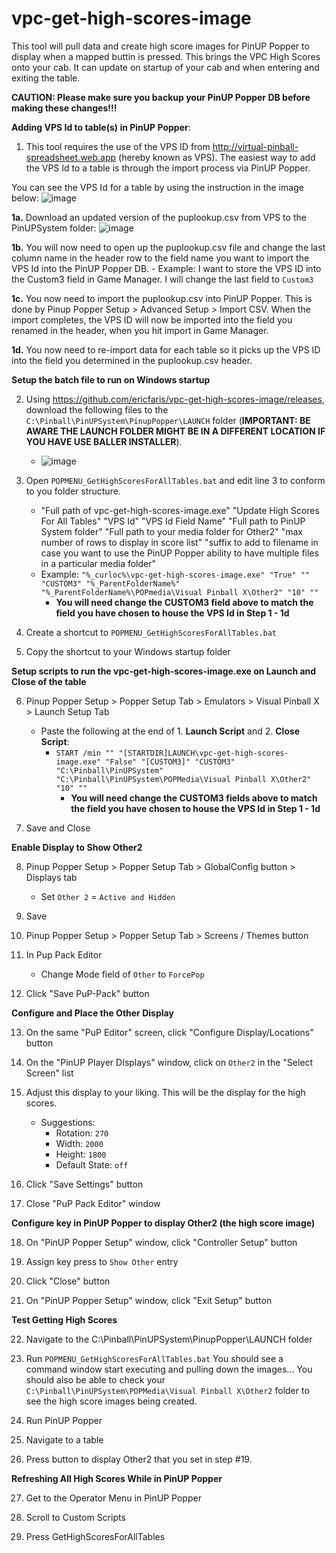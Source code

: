 # vpc-get-high-scores-image

This tool will pull data and create high score images for PinUP Popper to display when a mapped buttin is pressed.  This brings the VPC High Scores onto your cab.  It can update on startup of your cab and when entering and exiting the table.

**CAUTION:  Please make sure you backup your PinUP Popper DB before making these changes!!!**

**Adding VPS Id to table(s) in PinUP Popper**:

1. This tool requires the use of the VPS ID from http://virtual-pinball-spreadsheet.web.app (hereby known as VPS).  The easiest way to add the VPS Id to a table is through the import process via PinUP Popper.

You can see the VPS Id for a table by using the instruction in the image below:
![image](https://user-images.githubusercontent.com/1703672/162555475-e02046a8-45ab-45d7-8845-6ae3411d9033.png)


  **1a.** Download an updated version of the puplookup.csv from VPS to the PinUPSystem folder:
    ![image](https://user-images.githubusercontent.com/1703672/158044621-02b8ebba-1be9-4a75-b8a7-4e6cdfb711b9.png)

  **1b.** You will now need to open up the puplookup.csv file and change the last column name in the header row to the field name you want to import the VPS Id into the PinUP Popper DB.
    - Example:  I want to store the VPS ID into the Custom3 field in Game Manager.  I will change the last field to `Custom3`
 
 **1c.** You now need to import the puplookup.csv into PinUP Popper.  This is done by Pinup Popper Setup > Advanced Setup > Import CSV.   When the import completes, the VPS ID will now be imported into the field you renamed in the header, when you hit import in Game Manager.

 **1d.** You now need to re-import data for each table so it picks up the VPS ID into the field you determined in the puplookup.csv header.


**Setup the batch file to run on Windows startup**

2. Using https://github.com/ericfaris/vpc-get-high-scores-image/releases, download the following files to the `C:\Pinball\PinUPSystem\PinupPopper\LAUNCH` folder (**IMPORTANT: BE AWARE THE LAUNCH FOLDER MIGHT BE IN A DIFFERENT LOCATION IF YOU HAVE USE BALLER INSTALLER**).
    - ![image](https://user-images.githubusercontent.com/1703672/158728829-66d670e2-8521-40ed-bdd4-968cdc835c18.png)   
    

3. Open `POPMENU_GetHighScoresForAllTables.bat` and edit line 3 to conform to you folder structure.
    - "Full path of vpc-get-high-scores-image.exe" "Update High Scores For All Tables" "VPS Id" "VPS Id Field Name" "Full path to PinUP System folder" "Full path to your media folder for Other2" "max number of rows to display in score list" "suffix to add to filename in case you want to use the PinUP Popper ability to have multiple files in a particular media folder"
    - Example: `"%_curloc%\vpc-get-high-scores-image.exe" "True" "" "CUSTOM3" "%_ParentFolderName%" "%_ParentFolderName%\POPmedia\Visual Pinball X\Other2" "10" ""`
        - **You will need change the CUSTOM3 field above to match the field you have chosen to house the VPS Id in Step 1 - 1d**

4. Create a shortcut to `POPMENU_GetHighScoresForAllTables.bat`

5. Copy the shortcut to your Windows startup folder

**Setup scripts to run the vpc-get-high-scores-image.exe on Launch and Close of the table**

6. Pinup Popper Setup > Popper Setup Tab > Emulators > Visual Pinball X > Launch Setup Tab
    - Paste the following at the end of 1. **Launch Script** and 2. **Close Script**:
        - `START /min "" "[STARTDIR]LAUNCH\vpc-get-high-scores-image.exe" "False" "[CUSTOM3]" "CUSTOM3" "C:\Pinball\PinUPSystem" "C:\Pinball\PinUPSystem\POPMedia\Visual Pinball X\Other2" "10" ""`
            - **You will need change the CUSTOM3 fields above to match the field you have chosen to house the VPS Id in Step 1 - 1d**
        
7. Save and Close

**Enable Display to Show Other2**

8. Pinup Popper Setup > Popper Setup Tab > GlobalConfig button > Displays tab
    - Set `Other 2` = `Active and Hidden`
    
9. Save

10. Pinup Popper Setup > Popper Setup Tab > Screens / Themes button

11. In Pup Pack Editor
    - Change Mode field of `Other` to `ForcePop`
    
12. Click "Save PuP-Pack" button

**Configure and Place the Other Display**

13. On the same "PuP Editor" screen, click "Configure Display/Locations" button

14. On the "PinUP Player DIsplays" window, click on `Other2` in the "Select Screen" list

15. Adjust this display to your liking.  This will be the display for the high scores.
    - Suggestions:
        - Rotation: `270`
        - Width: `2000`
        - Height: `1800`
        - Default State: `off`
        
16. Click "Save Settings" button

17. Close "PuP Pack Editor" window

**Configure key in PinUP Popper to display Other2 (the high score image)**

18. On "PinUP Popper Setup" window, click "Controller Setup" button

19. Assign key press to `Show Other` entry

20. Click "Close" button

21. On "PinUP Popper Setup" window, click "Exit Setup" button

**Test Getting High Scores**

22. Navigate to the C:\Pinball\PinUPSystem\PinupPopper\LAUNCH folder

23. Run `POPMENU_GetHighScoresForAllTables.bat` 
    You should see a command window start executing and pulling down the images...
    You should also be able to check your `C:\Pinball\PinUPSystem\POPMedia\Visual Pinball X\Other2` folder to see the high score images being created.

24. Run PinUP Popper

25. Navigate to a table

26. Press button to display Other2 that you set in step #19.

**Refreshing All High Scores While in PinUP Popper**

27.  Get to the Operator Menu in PinUP Popper

28.  Scroll to Custom Scripts

29.  Press GetHighScoresForAllTables
